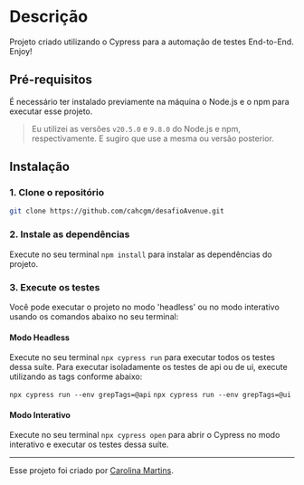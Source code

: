 # Descrição

Projeto criado utilizando o Cypress para a automação de testes End-to-End. Enjoy!

## Pré-requisitos

É necessário ter instalado previamente na máquina o Node.js e o npm para executar esse projeto.

> Eu utilizei as versões `v20.5.0` e `9.8.0` do Node.js e npm, respectivamente. E sugiro que use a mesma ou versão posterior.

## Instalação

### 1. Clone o repositório

```bash
git clone https://github.com/cahcgm/desafioAvenue.git
```

### 2. Instale as dependências

Execute no seu terminal `npm install` para instalar as dependências do projeto.

### 3. Execute os testes

Você pode executar o projeto no modo 'headless' ou no modo interativo usando os comandos abaixo no seu terminal:

#### Modo Headless

Execute no seu terminal `npx cypress run` para executar todos os testes dessa suíte. Para executar isoladamente os testes de api ou de ui, execute utilizando as tags conforme abaixo:

`npx cypress run --env grepTags=@api`
`npx cypress run --env grepTags=@ui`

#### Modo Interativo

Execute no seu terminal `npx cypress open` para abrir o Cypress no modo interativo e executar os testes dessa suíte. 
___

Esse projeto foi criado por [Carolina Martins](https://github.com/cahcgm).